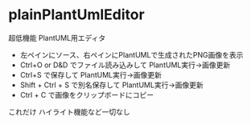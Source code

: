 # plainPlantUmlEditor
超低機能 PlantUML用エディタ

* 左ペインにソース、右ペインにPlantUMLで生成されたPNG画像を表示
* Ctrl+O or D&D でファイル読み込みして PlantUML実行→画像更新
* Ctrl+S で保存して PlantUML実行→画像更新
* Shift + Ctrl + S で別名保存して PlantUML実行→画像更新
* Ctrl + C で画像をクリップボードにコピー

これだけ
ハイライト機能など一切なし
